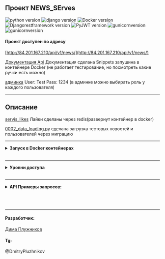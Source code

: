 ## Проект **NEWS_SErves** 


![python version](https://img.shields.io/badge/Python-3.9-green)
![django version](https://img.shields.io/badge/Django-4.1-green)
![Docker version](https://img.shields.io/badge/Docker-4.15-green)
![Djangorestframework version](https://img.shields.io/badge/Djangorestframework-3.14-green)
![PyJWT version](https://img.shields.io/badge/PyJWT-2.6-green)
![gunicornversion](https://img.shields.io/badge/gunicorn-20.01-green)
![gunicornversion](https://img.shields.io/badge/nginx-1.19.3-green)


#### Проект доступен по адресу

[http://84.201.167.210/api/v1/news/](http://84.201.167.210/api/v1/news/)

[Документация Api](http://84.201.167.210:8002/)
Документация сделана Snippets запушина в контeйнере Docker (не работает тестирование, но посмотреть какие ручки есть можно)

[админка](http://84.201.167.210/admin/)
User: Test  Pass: 1234 (в админке можно выбирать роль у каждого пользователя)
<hr>

## Описание
[servis_likes](backend/src/news_server/servis_likes.py)
Лайки сделаны через redis(развернут контейнер в docker)

[0002_data_loading.py](backend/src/news_server/migrations/0002_data_loading.py)
 сделана загрузка тестовых новостей и пользователей через миграцию 
<br> 
<hr>
<details>
<summary><strong>Запуск в Docker контейнерах</strong></summary>
<br>
Установите Docker.

Склонировать проект с git
```
https://github.com/Not-user-1984/testovoe_itfox
```

В директории infra/local_dev необходимо создать файл .env:
```
cd infra/local_dev
touch .env
```

В котором требуется указать переменные окружения, пример:
```
echo SECRET_KEY=************ >> .env

echo DB_ENGINE=django.db.backends.postgresql >> .env

echo DB_NAME=postgres >> .env

echo POSTGRES_USER=postgres  >> .env

echo POSTGRES_PASSWORD=postgres >> .env

echo DB_HOST=db  >> .env

echo DB_PORT=5432  >> .env
```

В директории infra/local_dev/ngix в файле nginx.conf измените адрес(ip/домен), необходимо указать адрес вашего сервера.

Запустите docker compose
```
docker-compose up -d --build
```

Примените миграции
```
docker-compose exec backend python manage.py migrate
```

Создайте суперпользователя
```
docker-compose exec backend python manage.py createsuperuser
```

Далее соберите статику
```
docker-compose exec backend python manage.py collectstatic --noinput
```
</details>
<br>
<hr>

<details>
<summary><strong> Уровни доступа</strong></summary>
<br>

### Уровни доступа пользователей:
Гость (неавторизованный пользователь)
Авторизованный пользователь
Администратор

### Что могут делать неавторизованные пользователи
- Создать аккаунт.
- Просматривать новости и коментарии.


### Что могут делать авторизованные пользователи
- Входить в систему под своим логином и паролем.
- Выходить из системы (разлогиниваться).
- Менять свой пароль.
- Создавать/редактировать/удалять новости если он их создал
- Ставить лайки


### Что может делать администратор 
Администратор обладает всеми правами авторизованного пользователя. 
Плюс к этому он может:
- изменять пароль любого пользователя,
- создавать/блокировать/удалять аккаунты пользователей,
- редактировать/удалять любые новости,
- добавлять/удалять/ любые комментарии.


</details>

<br>
<hr>
<details>

<br>
<summary><strong> API Примеры запросов: </strong></summary>
<br>

Примеры запросов:
Для регистрации пользователя, необходимо отправить POST запрос на адрес:
```
http://84.201.167.210/api/v1/users/
```
Тело запроса
```
{
  "email": "user@example.com",
  "username": "string",
  "password": "string"
}
```

Для получения токена, следует отправить POST запрос на адрес:
```
http://84.201.167.210/api/v1/jwt/create
```
Тело запроса
```
{
    "password": "baiden_lox",
    "email": "vova_not_is@yandex.ru"
}
```

Получить список новостей можно отправив GET запрос на эндпоинт:
```
http://84.201.167.210/api/v1/news/
```

Чтобы создать новость отправить POST запрос на адрес(Доступно только с токеном):
```
http://84.201.167.210/api/v1/news/
```

Тело запроса
```
{
  "title": "Новая новость",
  "text": "новая новость"
}
```

Чтобы создать комментрарий к новости POST (Доступно только с токеном):
```
http://84.201.167.210/api/v1/news/2/comments/
```
Тело запроса
```
{
  "text": "uhsffsfsffs",
  "news": 2
}
```

</details>

<br>
<br>
<br>
<hr>

#### **Разработчик**:
[Дима Плужников](https://github.com/Not-user-1984)

#### **Tg**:
@DmitryPluzhnikov